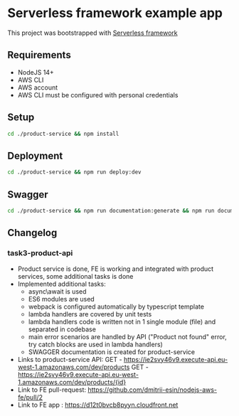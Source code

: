# Serverless framework example app
This project was bootstrapped with [Serverless framework](https://www.serverless.com)

## Requirements
-   NodeJS 14+
-   AWS CLI
-   AWS account
-   AWS CLI must be configured with personal credentials

## Setup
```bash
cd ./product-service && npm install
```

## Deployment 
```bash
cd ./product-service && npm run deploy:dev
```

## Swagger
```bash
cd ./product-service && npm run documentation:generate && npm run documentation:open
```

## Changelog
### task3-product-api
- Product service is done, FE is working and integrated with product services, some additional tasks is done
- Implemented additional tasks: 
    - async\await is used
    - ES6 modules are used
    - webpack is configured automatically by typescript template
    - lambda handlers are covered by unit tests
    - lambda handlers code is written not in 1 single module (file) and separated in codebase
    - main error scenarios are handled by API ("Product not found" error, try catch blocks are used in lambda handlers)
    - SWAGGER documentation is created for product-service
- Links to product-service API:
    GET - https://ie2svy46v9.execute-api.eu-west-1.amazonaws.com/dev/products
    GET - https://ie2svy46v9.execute-api.eu-west-1.amazonaws.com/dev/products/{id}
- Link to FE pull-request:
    https://github.com/dmitrii-esin/nodejs-aws-fe/pull/2
- Link to FE app :
    https://d12t0bvcb8pyyn.cloudfront.net
